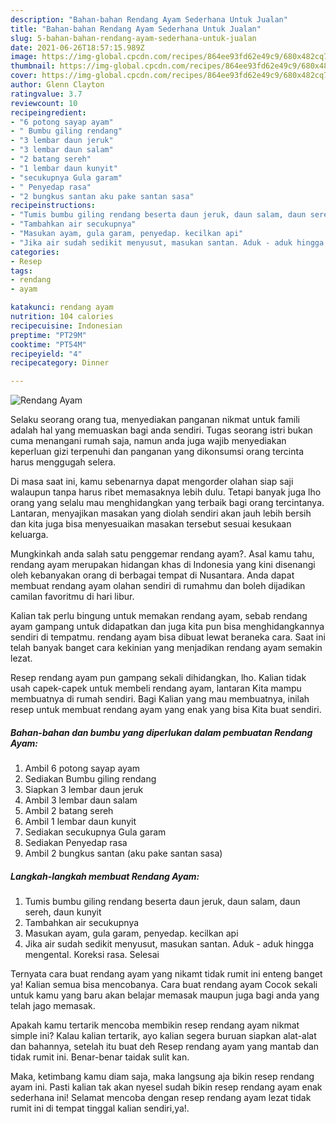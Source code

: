 ```yaml
---
description: "Bahan-bahan Rendang Ayam Sederhana Untuk Jualan"
title: "Bahan-bahan Rendang Ayam Sederhana Untuk Jualan"
slug: 5-bahan-bahan-rendang-ayam-sederhana-untuk-jualan
date: 2021-06-26T18:57:15.989Z
image: https://img-global.cpcdn.com/recipes/864ee93fd62e49c9/680x482cq70/rendang-ayam-foto-resep-utama.jpg
thumbnail: https://img-global.cpcdn.com/recipes/864ee93fd62e49c9/680x482cq70/rendang-ayam-foto-resep-utama.jpg
cover: https://img-global.cpcdn.com/recipes/864ee93fd62e49c9/680x482cq70/rendang-ayam-foto-resep-utama.jpg
author: Glenn Clayton
ratingvalue: 3.7
reviewcount: 10
recipeingredient:
- "6 potong sayap ayam"
- " Bumbu giling rendang"
- "3 lembar daun jeruk"
- "3 lembar daun salam"
- "2 batang sereh"
- "1 lembar daun kunyit"
- "secukupnya Gula garam"
- " Penyedap rasa"
- "2 bungkus santan aku pake santan sasa"
recipeinstructions:
- "Tumis bumbu giling rendang beserta daun jeruk, daun salam, daun sereh, daun kunyit"
- "Tambahkan air secukupnya"
- "Masukan ayam, gula garam, penyedap. kecilkan api"
- "Jika air sudah sedikit menyusut, masukan santan. Aduk - aduk hingga mengental. Koreksi rasa. Selesai"
categories:
- Resep
tags:
- rendang
- ayam

katakunci: rendang ayam 
nutrition: 104 calories
recipecuisine: Indonesian
preptime: "PT29M"
cooktime: "PT54M"
recipeyield: "4"
recipecategory: Dinner

---
```



![Rendang Ayam](https://img-global.cpcdn.com/recipes/864ee93fd62e49c9/680x482cq70/rendang-ayam-foto-resep-utama.jpg)

Selaku seorang orang tua, menyediakan panganan nikmat untuk famili adalah hal yang memuaskan bagi anda sendiri. Tugas seorang istri bukan cuma menangani rumah saja, namun anda juga wajib menyediakan keperluan gizi terpenuhi dan panganan yang dikonsumsi orang tercinta harus menggugah selera.

Di masa  saat ini, kamu sebenarnya dapat mengorder olahan siap saji walaupun tanpa harus ribet memasaknya lebih dulu. Tetapi banyak juga lho orang yang selalu mau menghidangkan yang terbaik bagi orang tercintanya. Lantaran, menyajikan masakan yang diolah sendiri akan jauh lebih bersih dan kita juga bisa menyesuaikan masakan tersebut sesuai kesukaan keluarga. 



Mungkinkah anda salah satu penggemar rendang ayam?. Asal kamu tahu, rendang ayam merupakan hidangan khas di Indonesia yang kini disenangi oleh kebanyakan orang di berbagai tempat di Nusantara. Anda dapat membuat rendang ayam olahan sendiri di rumahmu dan boleh dijadikan camilan favoritmu di hari libur.

Kalian tak perlu bingung untuk memakan rendang ayam, sebab rendang ayam gampang untuk didapatkan dan juga kita pun bisa menghidangkannya sendiri di tempatmu. rendang ayam bisa dibuat lewat beraneka cara. Saat ini telah banyak banget cara kekinian yang menjadikan rendang ayam semakin lezat.

Resep rendang ayam pun gampang sekali dihidangkan, lho. Kalian tidak usah capek-capek untuk membeli rendang ayam, lantaran Kita mampu membuatnya di rumah sendiri. Bagi Kalian yang mau membuatnya, inilah resep untuk membuat rendang ayam yang enak yang bisa Kita buat sendiri.

<!--inarticleads1-->

##### Bahan-bahan dan bumbu yang diperlukan dalam pembuatan Rendang Ayam:

1. Ambil 6 potong sayap ayam
1. Sediakan  Bumbu giling rendang
1. Siapkan 3 lembar daun jeruk
1. Ambil 3 lembar daun salam
1. Ambil 2 batang sereh
1. Ambil 1 lembar daun kunyit
1. Sediakan secukupnya Gula garam
1. Sediakan  Penyedap rasa
1. Ambil 2 bungkus santan (aku pake santan sasa)




<!--inarticleads2-->

##### Langkah-langkah membuat Rendang Ayam:

1. Tumis bumbu giling rendang beserta daun jeruk, daun salam, daun sereh, daun kunyit
1. Tambahkan air secukupnya
1. Masukan ayam, gula garam, penyedap. kecilkan api
1. Jika air sudah sedikit menyusut, masukan santan. Aduk - aduk hingga mengental. Koreksi rasa. Selesai




Ternyata cara buat rendang ayam yang nikamt tidak rumit ini enteng banget ya! Kalian semua bisa mencobanya. Cara buat rendang ayam Cocok sekali untuk kamu yang baru akan belajar memasak maupun juga bagi anda yang telah jago memasak.

Apakah kamu tertarik mencoba membikin resep rendang ayam nikmat simple ini? Kalau kalian tertarik, ayo kalian segera buruan siapkan alat-alat dan bahannya, setelah itu buat deh Resep rendang ayam yang mantab dan tidak rumit ini. Benar-benar taidak sulit kan. 

Maka, ketimbang kamu diam saja, maka langsung aja bikin resep rendang ayam ini. Pasti kalian tak akan nyesel sudah bikin resep rendang ayam enak sederhana ini! Selamat mencoba dengan resep rendang ayam lezat tidak rumit ini di tempat tinggal kalian sendiri,ya!.

